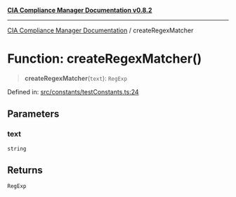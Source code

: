 [**CIA Compliance Manager Documentation v0.8.2**](../README.md)

***

[CIA Compliance Manager Documentation](../globals.md) / createRegexMatcher

# Function: createRegexMatcher()

> **createRegexMatcher**(`text`): `RegExp`

Defined in: [src/constants/testConstants.ts:24](https://github.com/Hack23/cia-compliance-manager/blob/423c5d261c747ade8ca2550e176aa05168b5a31e/src/constants/testConstants.ts#L24)

## Parameters

### text

`string`

## Returns

`RegExp`
